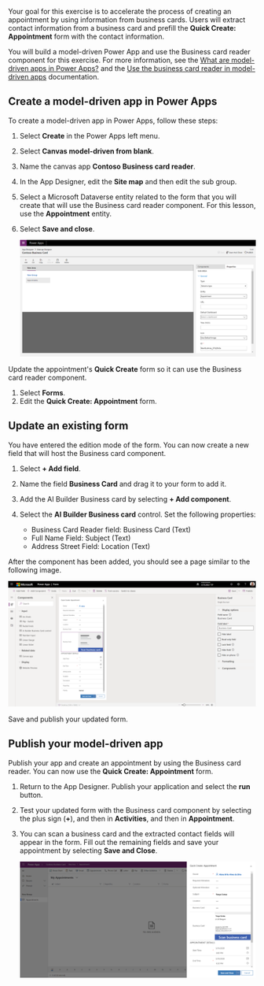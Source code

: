 Your goal for this exercise is to accelerate the process of creating an appointment by using information from business cards. Users will extract contact information from a business card and prefill the **Quick Create: Appointment** form with the contact information. 

You will build a model-driven Power App and use the Business card reader component for this exercise. For more information, see the [What are model-driven apps in Power Apps?](https://docs.microsoft.com/powerapps/maker/model-driven-apps/model-driven-app-overview) and the [Use the business card reader in model-driven apps](https://docs.microsoft.com/ai-builder/business-card-reader-component-model-driven) documentation.

## Create a model-driven app in Power Apps
To create a model-driven app in Power Apps, follow these steps:

1. Select **Create** in the Power Apps left menu. 
2. Select **Canvas model-driven from blank**.
3. Name the canvas app **Contoso Business card reader**.
4. In the App Designer, edit the **Site map** and then edit the sub group. 
5. Select a Microsoft Dataverse entity related to the form that you will create that will use the Business card reader component. For this lesson, use the **Appointment** entity. 
6. Select **Save and close**.

    ![App designer UI](../media/image9.png)

Update the appointment's **Quick Create** form so it can use the Business card reader component. 
1. Select **Forms**. 
2. Edit the **Quick Create: Appointment** form.

## Update an existing form 
You have entered the edition mode of the form. You can now create a new field that will host the Business card component.

1. Select **+ Add field**. 
2. Name the field **Business Card** and drag it to your form to add it.
3. Add the AI Builder Business card by selecting **+ Add component**. 
4. Select the **AI Builder Business card** control. Set the following properties:

   - Business Card Reader field: Business Card (Text)
   - Full Name Field: Subject (Text)
   - Address Street Field: Location (Text)

After the component has been added, you should see a page similar to the following image.

![A screenshot of a computer description automatically generated](../media/image10.png)

Save and publish your updated form.

## Publish your model-driven app 

Publish your app and create an appointment by using the Business card reader. You can now use the **Quick Create: Appointment** form.

1. Return to the App Designer. Publish your application and select the **run** button. 
2. Test your updated form with the Business card component by selecting the plus sign (**+**), and then in **Activities**, and then in **Appointment**. 
3. You can scan a business card and the extracted contact fields will appear in the form. Fill out the remaining fields and save your appointment by selecting **Save and Close**.

    ![App designer UI](../media/image11.png)
